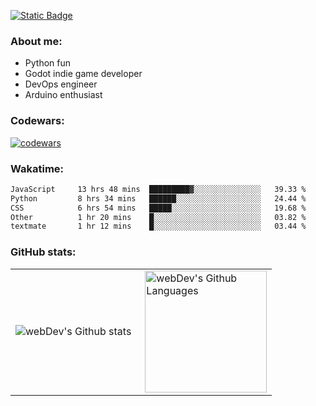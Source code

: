 [![Static Badge](https://img.shields.io/badge/Telegram-blue?style=flat&logo=telegram&link=https://t.me/sfkulagin)](https://t.me/sfkulagin)
### About me:

- Python fun
- Godot indie game developer
- DevOps engineer
- Arduino enthusiast

### Codewars:

[![codewars](https://www.codewars.com/users/talkafk/badges/large)](https://www.codewars.com/users/talkafk)

### Wakatime:

<!--START_SECTION:waka-->

```txt
JavaScript     13 hrs 48 mins  █████████▓░░░░░░░░░░░░░░░   39.33 %
Python         8 hrs 34 mins   ██████░░░░░░░░░░░░░░░░░░░   24.44 %
CSS            6 hrs 54 mins   █████░░░░░░░░░░░░░░░░░░░░   19.68 %
Other          1 hr 20 mins    █░░░░░░░░░░░░░░░░░░░░░░░░   03.82 %
textmate       1 hr 12 mins    █░░░░░░░░░░░░░░░░░░░░░░░░   03.44 %
```

<!--END_SECTION:waka-->

### GitHub stats:

<table>
  <tr>
    <td>
      <img align="left" src="http://github-readme-streak-stats.herokuapp.com?user=talkafk&theme=dark&background=000000" alt="webDev's Github stats" />
    </td>
    <td>
      <img height="195px" align="right" alt="webDev's Github Languages" src="https://github-readme-stats-sigma-five.vercel.app/api/top-langs/?username=talkafk&layout=compact&theme=vision-friendly-dark" />
    </td>
  </tr>
</table>
